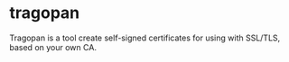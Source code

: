 # tragopan
Tragopan is a tool create self-signed certificates for using with SSL/TLS, based on your own CA.
